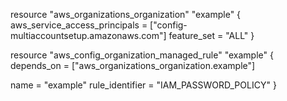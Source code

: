 resource "aws_organizations_organization" "example" {
  aws_service_access_principals = ["config-multiaccountsetup.amazonaws.com"]
  feature_set                   = "ALL"
}

resource "aws_config_organization_managed_rule" "example" {
  depends_on = ["aws_organizations_organization.example"]

  name            = "example"
  rule_identifier = "IAM_PASSWORD_POLICY"
}
